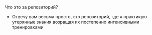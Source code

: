 Что это за репозиторий?

- Отвечу вам весьма просто, это репозиторий, где я практикую утерянные знания возращая их постепенно интенсивными тренировками 